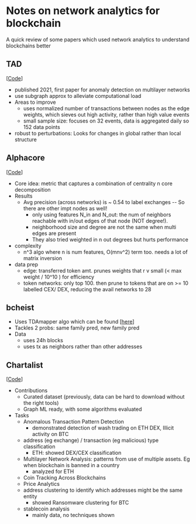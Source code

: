 # Notes on network analytics for blockchain

A quick review of some papers which used network analytics to understand blockchains better

## TAD
[[Code](https://github.com/tdagraphs/tdagraphs)]		
- published 2021, first paper for anomaly detection on multilayer networks				
- use subgraph approx to alleviate computational load			
- Areas to improve				
    - uses normalized number of transactions between nodes as the edge weights, which sieves out high activity, rather than high value events	
    - small sample size: focuses on 32 events, data is aggregated daily so 152 data points
- robust to perturbations: Looks for changes in global rather than local structure		
		

## Alphacore
[[Code](https://github.com/friedhelmvictor/alphacore)]					
- Core idea: metric that captures a combination of centrality n core decomposition			
- Results				
    - Avg precision (across networks) is ~ 0.54 to label exchanges -- So there are other impt nodes as well!			
        - only using features N_in and N_out: the num of neighbors reachable with in/out edges of that node (NOT degree!). 		
        - neighborhood size and degree are not the same when multi edges are present		
        - They also tried weighted in n out degrees but hurts performance 		
- complexity				
    - n^3 algo where n is num features, O(mnv^2) term too. needs a lot of matrix inversion		
- data prep				
    - edge: transferred token amt. prunes weights that r v small (< max weight / 10^10 ) for efficiency			
    - token networks: only top 100. then prune to tokens that are on >= 10 labelled CEX/ DEX, reducing the avail networks to 28			

## bcheist 		
- Uses TDAmapper algo which can be found [[here](https://github.com/paultpearson/TDAmapper)]		
- Tackles 2 probs: same family pred, new family pred	
- Data
    - uses 24h blocks	
    - uses tx as neighbors rather than other addresses	

## Chartalist
[[Code](https://github.com/cakcora/Chartalist)]		
- Contributions	
    - Curated dataset (previously, data can be hard to download without the right tools)
    - Graph ML ready, with some algorithms evaluated
- Tasks
    - Anomalous Transaction Pattern Detection
        - demonstrated detection of wash trading on ETH DEX, Illicit activity on BTC
    - address (eg exchange) / transaction (eg malicious) type classification
        -  ETH: showed DEX/CEX classification
    - Multilayer Network Analysis: patterns from use of multiple assets. Eg when blockchain is banned in a country
        - analyzed for ETH
    - Coin Tracking Across Blockchains
    - Price Analytics
    - address clustering to identify  which addresses might be the same entity
        - showed Ransomware clustering for BTC
    - stablecoin analysis
        - mainly data, no techniques shown

